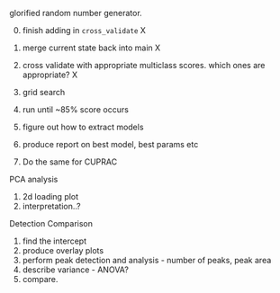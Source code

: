 glorified random number generator.

0. finish adding in `cross_validate` X
1. merge current state back into main X
2. cross validate with appropriate multiclass scores. which ones are appropriate? X

3. grid search
4. run until ~85% score occurs
5. figure out how to extract models
6. produce report on best model, best params etc

7. Do the same for CUPRAC

PCA analysis
1. 2d loading plot
2. interpretation..?

Detection Comparison

1. find the intercept
2. produce overlay plots
3. perform peak detection and analysis - number of peaks, peak area
4. describe variance - ANOVA?
5. compare.
